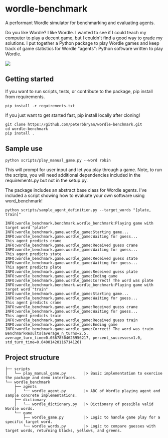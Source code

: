 # wordle-benchmark
A performant Wordle simulator for benchmarking and evaluating agents.

Do you like Wordle? I like Wordle. 
I wanted to see if I could teach my computer to play a decent game, but I couldn't find a good way to grade my solutions.
I put together a Python package to play Wordle games and keep track of game statistics for Wordle "agents": Python software written to play Wordle.

![](https://media.githubusercontent.com/media/peterbbryan/wordle-benchmark/main/resources/docs/script-manual-game.gif)


## Getting started

If you want to run scripts, tests, or contribute to the package, pip install from requirements.
```
pip install -r requirements.txt
```

If you just want to get started fast, pip install locally after cloning!
```
git clone https://github.com/peterbbryan/wordle-benchmark.git
cd wordle-benchmark
pip install . 
```

## Sample use

`python scripts/play_manual_game.py --word robin`

This will prompt for user input and let you play through a game.
Note, to run the scripts, you will need additional dependencies included in the requirements.py but not in the setup.py.

The package includes an abstract base class for Wordle agents.
I've included a script showing how to evaluate your own software using word_benchmark!

`python scripts/sample_agent_definition.py --target_words "[plate, train]"`              

```
INFO:wordle_benchmark.benchmark.wordle_benchmark:Playing game with target word "plate"
INFO:wordle_benchmark.game.wordle_game:Starting game...
INFO:wordle_benchmark.game.wordle_game:Waiting for guess...
This agent predicts crane
INFO:wordle_benchmark.game.wordle_game:Received guess crane
INFO:wordle_benchmark.game.wordle_game:Waiting for guess...
This agent predicts state
INFO:wordle_benchmark.game.wordle_game:Received guess state
INFO:wordle_benchmark.game.wordle_game:Waiting for guess...
This agent predicts plate
INFO:wordle_benchmark.game.wordle_game:Received guess plate
INFO:wordle_benchmark.game.wordle_game:Ending game
INFO:wordle_benchmark.game.wordle_game:Correct! The word was plate
INFO:wordle_benchmark.benchmark.wordle_benchmark:Playing game with target word "train"
INFO:wordle_benchmark.game.wordle_game:Starting game...
INFO:wordle_benchmark.game.wordle_game:Waiting for guess...
This agent predicts crane
INFO:wordle_benchmark.game.wordle_game:Received guess crane
INFO:wordle_benchmark.game.wordle_game:Waiting for guess...
This agent predicts train
INFO:wordle_benchmark.game.wordle_game:Received guess train
INFO:wordle_benchmark.game.wordle_game:Ending game
INFO:wordle_benchmark.game.wordle_game:Correct! The word was train
BenchmarkResults(average_n_turns=2.5, average_turn_time=0.03678504625956217, percent_successes=1.0, std_turn_time=0.04001420116714126)
```

## Project structure
```
├── scripts
│   └── play_manual_game.py        |> Basic implementation to exercise the package and demo interfaces.
└── wordle_benchmark
    ├── agents
    │   └── wordle_agent.py        |> ABC of Wordle playing agent and sample concrete implementations.
    ├── dictionary
    │   └── wordle_dictionary.py   |> Dictionary of possible valid Wordle words.
    └── game
        ├── wordle_game.py         |> Logic to handle game play for a specific target word.
        └── wordle_words.py        |> Logic to compare guesses with target words, returning blacks, yellows, and greens.
```
